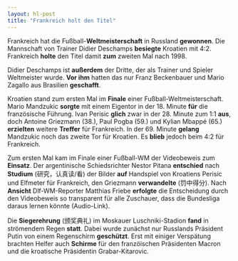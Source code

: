 ```yaml
---
layout: hl-post
title: "Frankreich holt den Titel"
---
```

Frankreich hat die Fußball-**Weltmeisterschaft** in Russland **gewonnen**. Die Mannschaft von Trainer Didier Deschamps **besiegte** Kroatien mit 4:2. Frankreich **holte** den Titel damit **zum** zweiten Mal nach 1998.

Didier Deschamps ist **außerdem** der Dritte, der als Trainer und Spieler Weltmeister wurde. **Vor ihm** hatten das nur Franz Beckenbauer und Mario Zagallo aus Brasilien **geschafft**.

Kroatien stand zum ersten Mal im **Finale** einer Fußball-Weltmeisterschaft. Mario Mandzukic **sorgte** mit einem Eigentor in der 18. Minute **für** die französische Führung. Ivan Perisic **glich** zwar in der 28. Minute zum 1:1 **aus**, doch Antoine Griezmann (38.), Paul Pogba (59.) und Kylian Mbappé (65.) **erzielten** weitere **Treffer** für Frankreich. In der 69. Minute **gelang** Mandzukic noch das zweite Tor für Kroatien. Es **blieb** jedoch beim 4:2 für Frankreich.

Zum ersten Mal kam im Finale einer Fußball-WM der Videobeweis zum **Einsatz**. Der argentinische Schiedsrichter Nestor Pitana **entschied** nach **Studium** (研究，认真读/看) der Bilder **auf** Handspiel von Kroatiens Perisic und Elfmeter für Frankreich, den Griezmann **verwandelte** (罚中得分). Nach **Ansicht** Dlf-WM-Reporter Matthias Friebe **erfolgte** die Entscheidung durch den Videobeweis so transparent für alle Zuschauer, dass die Bundesliga daraus lernen könnte (Audio-Link).

Die **Siegerehrung** (颁奖典礼) im Moskauer Luschniki-Stadion **fand** in strömendem Regen **statt**. Dabei wurde zunächst nur Russlands Präsident Putin von einem Regenschirm **geschützt**. Erst mit einiger Verspätung brachten Helfer auch **Schirme** für den franzöischen Präsidenten Macron und die kroatische Präsidentin Grabar-Kitarovic.
